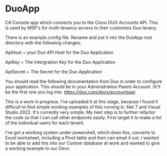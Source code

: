 # DuoApp
C# Console app which connects you to the Cisco DUO Accounts API. This is used by MSP's for multi-tenancy access to their customers Duo tenacy.

There is an example.config file. Rename and put it into the DuoApp root directory with the following changes:

ApiHost = your Duo API Host for the Duo Application

ApiKey = The intergration Key for the Duo Application

ApiSecret = The Secret for the Duo Application


You should read the following documentation from Duo in order to configure your application. This should be in your Administration Parent Account. (It'll be the first one you log into.
https://duo.com/docs/accountsapi

This is a work in progress. I've uploaded it at this stage, because I found it difficult to find simple working examples of this running in .Net 7 and Visual Studio 2022.
It's currently very simple.
My next step is to further refactor the code so that I can call other endpoints easily.
First target it to make a list of the individual users for each tenant.

I've got a working system under powershell, which does this, converts to Excel worksheet, including a Pivot table and then can email it out.
I wanted to be able to add this into our Custom database at work and wanted to give a working example to our Devs.
